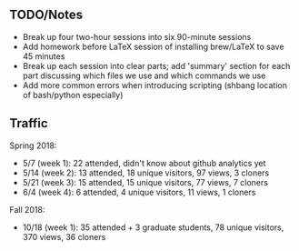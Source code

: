 TODO/Notes
----------
+ Break up four two-hour sessions into six 90-minute sessions
+ Add homework before LaTeX session of installing brew/LaTeX to save 45 minutes
+ Break up each session into clear parts; add 'summary' section for each part
  discussing which files we use and which commands we use
+ Add more common errors when introducing scripting (shbang location of
  bash/python especially)


Traffic
-------
Spring 2018:
+ 5/7  (week 1): 22 attended, didn't know about github analytics yet
+ 5/14 (week 2): 13 attended, 18 unique visitors, 97 views, 3 cloners
+ 5/21 (week 3): 15 attended, 15 unique visitors, 77 views, 7 cloners
+ 6/4  (week 4):  6 attended, 4  unique visitors, 11 views, 1 cloners

Fall 2018:
+ 10/18 (week 1): 35 attended + 3 graduate students, 78 unique visitors,
  370 views, 36 cloners
